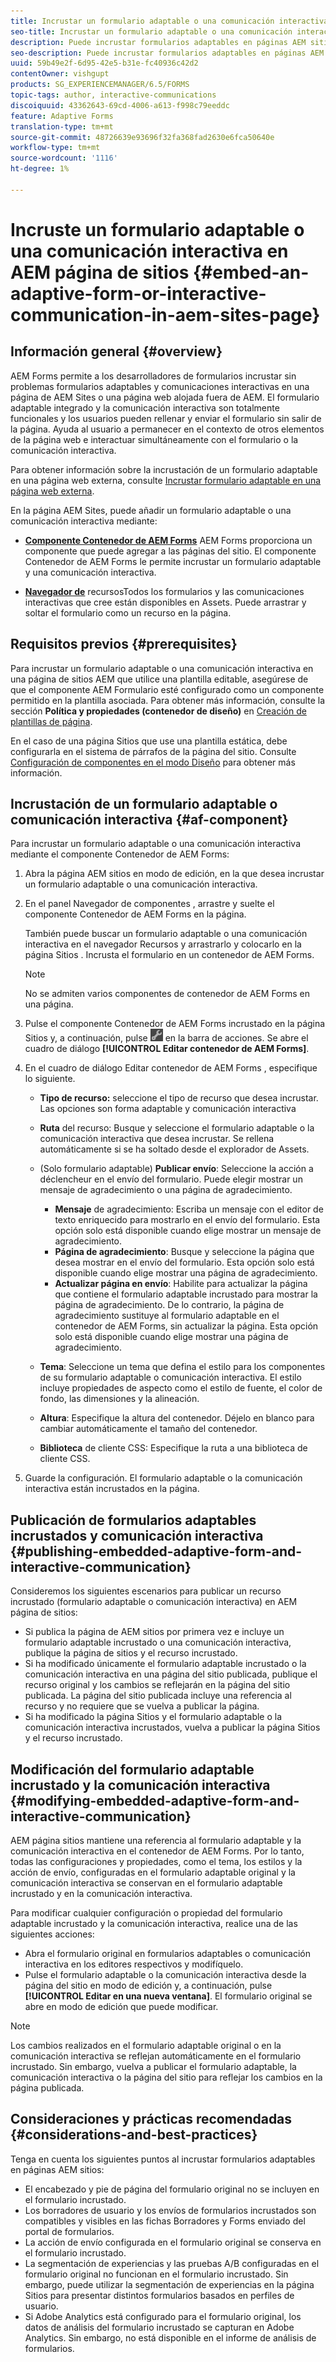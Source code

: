 ```yaml
---
title: Incrustar un formulario adaptable o una comunicación interactiva en AEM página de sitios
seo-title: Incrustar un formulario adaptable o una comunicación interactiva en AEM página de sitios
description: Puede incrustar formularios adaptables en páginas AEM sitios. Los usuarios pueden rellenar y enviar formularios sin salir de las páginas del sitio.
seo-description: Puede incrustar formularios adaptables en páginas AEM sitios. Los usuarios pueden rellenar y enviar formularios sin salir de las páginas del sitio.
uuid: 59b49e2f-6d95-42e5-b31e-fc40936c42d2
contentOwner: vishgupt
products: SG_EXPERIENCEMANAGER/6.5/FORMS
topic-tags: author, interactive-communications
discoiquuid: 43362643-69cd-4006-a613-f998c79eeddc
feature: Adaptive Forms
translation-type: tm+mt
source-git-commit: 48726639e93696f32fa368fad2630e6fca50640e
workflow-type: tm+mt
source-wordcount: '1116'
ht-degree: 1%

---
```



# Incruste un formulario adaptable o una comunicación interactiva en AEM página de sitios {#embed-an-adaptive-form-or-interactive-communication-in-aem-sites-page}

## Información general {#overview}

AEM Forms permite a los desarrolladores de formularios incrustar sin problemas formularios adaptables y comunicaciones interactivas en una página de AEM Sites o una página web alojada fuera de AEM. El formulario adaptable integrado y la comunicación interactiva son totalmente funcionales y los usuarios pueden rellenar y enviar el formulario sin salir de la página. Ayuda al usuario a permanecer en el contexto de otros elementos de la página web e interactuar simultáneamente con el formulario o la comunicación interactiva.

Para obtener información sobre la incrustación de un formulario adaptable en una página web externa, consulte [Incrustar formulario adaptable en una página web externa](/help/forms/using/embed-adaptive-form-external-web-page.md).

En la página AEM Sites, puede añadir un formulario adaptable o una comunicación interactiva mediante:

* **[Componente Contenedor de AEM Forms](/help/forms/using/embed-adaptive-form-aem-sites.md#af-component)**
AEM Forms proporciona un componente que puede agregar a las páginas del sitio. El componente Contenedor de AEM Forms le permite incrustar un formulario adaptable y una comunicación interactiva.

* **[Navegador de](/help/forms/using/embed-adaptive-form-aem-sites.md#asset-browser)**
recursosTodos los formularios y las comunicaciones interactivas que cree están disponibles en Assets. Puede arrastrar y soltar el formulario como un recurso en la página.

## Requisitos previos {#prerequisites}

Para incrustar un formulario adaptable o una comunicación interactiva en una página de sitios AEM que utilice una plantilla editable, asegúrese de que el componente AEM Formulario esté configurado como un componente permitido en la plantilla asociada. Para obtener más información, consulte la sección **Política y propiedades (contenedor de diseño)** en [Creación de plantillas de página](/help/sites-authoring/templates.md).

En el caso de una página Sitios que use una plantilla estática, debe configurarla en el sistema de párrafos de la página del sitio. Consulte [Configuración de componentes en el modo Diseño](/help/sites-authoring/default-components-designmode.md) para obtener más información.

## Incrustación de un formulario adaptable o comunicación interactiva {#af-component}

Para incrustar un formulario adaptable o una comunicación interactiva mediante el componente Contenedor de AEM Forms:

1. Abra la página AEM sitios en modo de edición, en la que desea incrustar un formulario adaptable o una comunicación interactiva.
1. En el panel Navegador de componentes , arrastre y suelte el componente Contenedor de AEM Forms en la página.

   También puede buscar un formulario adaptable o una comunicación interactiva en el navegador Recursos y arrastrarlo y colocarlo en la página Sitios . Incrusta el formulario en un contenedor de AEM Forms.

   >[!NOTE]
   >
   >No se admiten varios componentes de contenedor de AEM Forms en una página.

1. Pulse el componente Contenedor de AEM Forms incrustado en la página Sitios y, a continuación, pulse ![settings_icon](assets/settings_icon.png) en la barra de acciones. Se abre el cuadro de diálogo **[!UICONTROL Editar contenedor de AEM Forms]**.
1. En el cuadro de diálogo Editar contenedor de AEM Forms , especifique lo siguiente.

   * **Tipo de recurso:** seleccione el tipo de recurso que desea incrustar. Las opciones son forma adaptable y comunicación interactiva
   * **Ruta** del recurso: Busque y seleccione el formulario adaptable o la comunicación interactiva que desea incrustar. Se rellena automáticamente si se ha soltado desde el explorador de Assets.
   * (Solo formulario adaptable) **Publicar envío**: Seleccione la acción a déclencheur en el envío del formulario. Puede elegir mostrar un mensaje de agradecimiento o una página de agradecimiento.

      * **Mensaje** de agradecimiento: Escriba un mensaje con el editor de texto enriquecido para mostrarlo en el envío del formulario. Esta opción solo está disponible cuando elige mostrar un mensaje de agradecimiento.
      * **Página de agradecimiento**: Busque y seleccione la página que desea mostrar en el envío del formulario. Esta opción solo está disponible cuando elige mostrar una página de agradecimiento.
      * **Actualizar página en envío**: Habilite para actualizar la página que contiene el formulario adaptable incrustado para mostrar la página de agradecimiento. De lo contrario, la página de agradecimiento sustituye al formulario adaptable en el contenedor de AEM Forms, sin actualizar la página. Esta opción solo está disponible cuando elige mostrar una página de agradecimiento.
   * **Tema**: Seleccione un tema que defina el estilo para los componentes de su formulario adaptable o comunicación interactiva. El estilo incluye propiedades de aspecto como el estilo de fuente, el color de fondo, las dimensiones y la alineación.
   * **Altura**: Especifique la altura del contenedor. Déjelo en blanco para cambiar automáticamente el tamaño del contenedor.
   * **Biblioteca** de cliente CSS: Especifique la ruta a una biblioteca de cliente CSS.


1. Guarde la configuración. El formulario adaptable o la comunicación interactiva están incrustados en la página.

## Publicación de formularios adaptables incrustados y comunicación interactiva {#publishing-embedded-adaptive-form-and-interactive-communication}

Consideremos los siguientes escenarios para publicar un recurso incrustado (formulario adaptable o comunicación interactiva) en AEM página de sitios:

* Si publica la página de AEM sitios por primera vez e incluye un formulario adaptable incrustado o una comunicación interactiva, publique la página de sitios y el recurso incrustado.
* Si ha modificado únicamente el formulario adaptable incrustado o la comunicación interactiva en una página del sitio publicada, publique el recurso original y los cambios se reflejarán en la página del sitio publicada. La página del sitio publicada incluye una referencia al recurso y no requiere que se vuelva a publicar la página.
* Si ha modificado la página Sitios y el formulario adaptable o la comunicación interactiva incrustados, vuelva a publicar la página Sitios y el recurso incrustado.

## Modificación del formulario adaptable incrustado y la comunicación interactiva {#modifying-embedded-adaptive-form-and-interactive-communication}

AEM página sitios mantiene una referencia al formulario adaptable y la comunicación interactiva en el contenedor de AEM Forms. Por lo tanto, todas las configuraciones y propiedades, como el tema, los estilos y la acción de envío, configuradas en el formulario adaptable original y la comunicación interactiva se conservan en el formulario adaptable incrustado y en la comunicación interactiva.

Para modificar cualquier configuración o propiedad del formulario adaptable incrustado y la comunicación interactiva, realice una de las siguientes acciones:

* Abra el formulario original en formularios adaptables o comunicación interactiva en los editores respectivos y modifíquelo.
* Pulse el formulario adaptable o la comunicación interactiva desde la página del sitio en modo de edición y, a continuación, pulse **[!UICONTROL Editar en una nueva ventana]**. El formulario original se abre en modo de edición que puede modificar.

>[!NOTE]
>
>Los cambios realizados en el formulario adaptable original o en la comunicación interactiva se reflejan automáticamente en el formulario incrustado. Sin embargo, vuelva a publicar el formulario adaptable, la comunicación interactiva o la página del sitio para reflejar los cambios en la página publicada.

## Consideraciones y prácticas recomendadas {#considerations-and-best-practices}

Tenga en cuenta los siguientes puntos al incrustar formularios adaptables en páginas AEM sitios:

* El encabezado y pie de página del formulario original no se incluyen en el formulario incrustado.
* Los borradores de usuario y los envíos de formularios incrustados son compatibles y visibles en las fichas Borradores y Forms enviado del portal de formularios.
* La acción de envío configurada en el formulario original se conserva en el formulario incrustado.
* La segmentación de experiencias y las pruebas A/B configuradas en el formulario original no funcionan en el formulario incrustado. Sin embargo, puede utilizar la segmentación de experiencias en la página Sitios para presentar distintos formularios basados en perfiles de usuario.
* Si Adobe Analytics está configurado para el formulario original, los datos de análisis del formulario incrustado se capturan en Adobe Analytics. Sin embargo, no está disponible en el informe de análisis de formularios.

